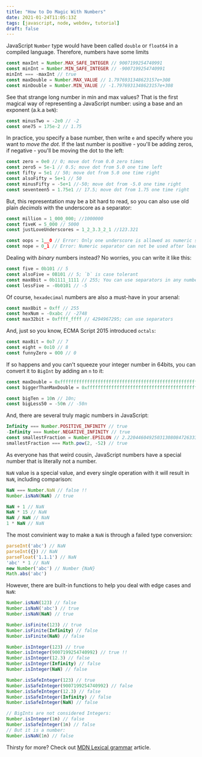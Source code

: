 ```yaml
---
title: "How to Do Magic With Numbers"
date: 2021-01-24T11:05:13Z
tags: [javascript, node, webdev, tutorial]
draft: false
---
```


JavaScript `Number` type would have been called `double` or `float64` in a compiled language. Therefore, numbers have some limits<!--more-->

```js
const maxInt = Number.MAX_SAFE_INTEGER // 9007199254740991
const minInt = Number.MIN_SAFE_INTEGER // -9007199254740991
minInt === -maxInt // true
const maxDouble = Number.MAX_VALUE // 1.7976931348623157e+308
const minDouble = Number.MIN_VALUE // -1.7976931348623157e+308
```

See that strange long number in min and max values? That is the first magical way of representing a JavaScript number: using a base and an exponent (a.k.a `beN`):

```js
const minusTwo = -2e0 // -2
const one75 = 175e-2 // 1.75
```

In practice, you specify a base number, then write `e` and specify where you want to *move the dot*. If the last number is positive - you'll be adding zeros, if negative - you'll be moving the dot to the left:

```js
const zero = 0e0 // 0; move dot from 0.0 zero times
const zero5 = 5e-1 // 0.5; move dot from 5.0 one time left
const fifty = 5e1 // 50; move dot from 5.0 one time right
const alsoFifty = 5e+1 // 50
const minusFifty = -5e+1 //-50; move dot from -5.0 one time right
const seventeen5 = 1.75e1 // 17.5; move dot from 1.75 one time right
```


But, this representation may be a bit hard to read, so you can also use old plain *decimals* with the underscore as a separator:

```js
const million = 1_000_000; //1000000
const fiveK = 5_000 // 5000
const justLoveUnderscores = 1_2_3.3_2_1 //123.321

const oops = 1__0 // Error: Only one underscore is allowed as numeric separator
const nope = 0_1 // Error: Numeric separator can not be used after leading 0
```

Dealing with *binary* numbers instead? No worries, you can write it like this:
```js
const five = 0b101 // 5
const alsoFive = 0B101 // 5; `b` is case tolerant
const max8bit = 0b1111_1111 // 255; You can use separators in any number :-)
const lessFive = -0b0101 // -5
```

Of course, `hexadecimal` numbers are also a must-have in your arsenal:
```js
const max8bit = 0xff // 255
const hexNum = -0xabc // -2748
const max32bit = 0xffff_ffff // 4294967295; can use separators
```

And, just so you know, ECMA Script 2015 introduced `octals`:
```js
const maxBit = 0o7 // 7
const eight = 0o10 // 8
const funnyZero = 0O0 // 0
```

If so happens and you can't squeeze your integer number in 64bits, you can convert it to `BigInt` by adding an `n` to it:
```js
const maxDouble = 0xffffffffffffffffffffffffffffffffffffffffffffffffffffffffffffffffffffffffffffffffffffffffffffffffffffffffffffffffffffffffffffffffffffffffffffffffffffffffffffffffffffffffffffffffffffffffffffffffffffffffffffffffffffffffffffffffffffffffffffffffffffffffffffffff // Infinity
const biggerThanMaxDouble = 0xffffffffffffffffffffffffffffffffffffffffffffffffffffffffffffffffffffffffffffffffffffffffffffffffffffffffffffffffffffffffffffffffffffffffffffffffffffffffffffffffffffffffffffffffffffffffffffffffffffffffffffffffffffffffffffffffffffffffffffffffffffffffffffffffn // 179769313486231590772930519078902473361797697894230657273430081157732675805500963132708477322407536021120113879871393357658789768814416622492847430639474124377767893424865485276302219601246094119453082952085005768838150682342462881473913110540827237163350510684586298239947245938479716304835356329624224137215n

const bigTen = 10n // 10n;
const bigLess50 = -50n // -50n
```

And, there are several truly magic numbers in JavaScript:
```js
Infinity === Number.POSITIVE_INFINITY // true
-Infinity === Number.NEGATIVE_INFINITY // true
const smallestFraction = Number.EPSILON // 2.2204460492503130808472633361816e-16
smallestFraction === Math.pow(2, -52) // true
```

As everyone has that weird cousin, JavaScript numbers have a special number that is literally not a number.

`NaN` value is a special value, and every single operation with it will result in `NaN`, including comparison:

```js
NaN === Number.NaN // false !!
Number.isNaN(NaN) // true

NaN + 1 // NaN
NaN * 15 // NaN
NaN / NaN // NaN
1 * NaN // NaN
```

The most convinient way to make a `NaN` is through a failed type conversion:
```js
parseInt('abc') // NaN
parseInt({}) // NaN
parseFloat('1.1.1') // NaN
'abc' * 1 // NaN
new Number('abc') // Number {NaN}
Math.abs('abc')
```

However, there are built-in functions to help you deal with edge cases and `NaN`:
```js
Number.isNaN(123) // false
Number.isNaN('abc') // true
Number.isNaN(NaN) // true

Number.isFinite(123) // true
Number.isFinite(Infinity) // false
Number.isFinite(NaN) // false

Number.isInteger(123) // true
Number.isInteger(9007199254740992) // true !!
Number.isInteger(12.3) // false
Number.isInteger(Infinity) // false
Number.isInteger(NaN) // false

Number.isSafeInteger(123) // true
Number.isSafeInteger(9007199254740992) // false
Number.isSafeInteger(12.3) // false
Number.isSafeInteger(Infinity) // false
Number.isSafeInteger(NaN) // false

// BigInts are not considered Integers:
Number.isInteger(1n) // false
Number.isSafeInteger(1n) // false
// But it is a number:
Number.isNaN(1n) // false
```

Thirsty for more? Check out [MDN Lexical grammar](https://developer.mozilla.org/en-US/docs/Web/JavaScript/Reference/Lexical_grammar) article. 


